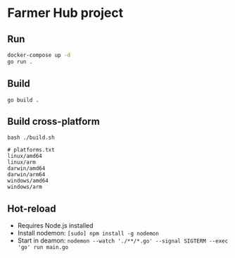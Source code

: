 # Farmer Hub project

## Run

```bash
docker-compose up -d
go run .
```

## Build

`go build .`

## Build cross-platform

`bash ./build.sh`

```text
# platforms.txt
linux/amd64
linux/arm
darwin/amd64
darwin/arm64
windows/amd64
windows/arm
```

## Hot-reload

- Requires Node.js installed
- Install nodemon: `[sudo] npm install -g nodemon`
- Start in deamon: `nodemon --watch './**/*.go' --signal SIGTERM --exec 'go' run main.go`